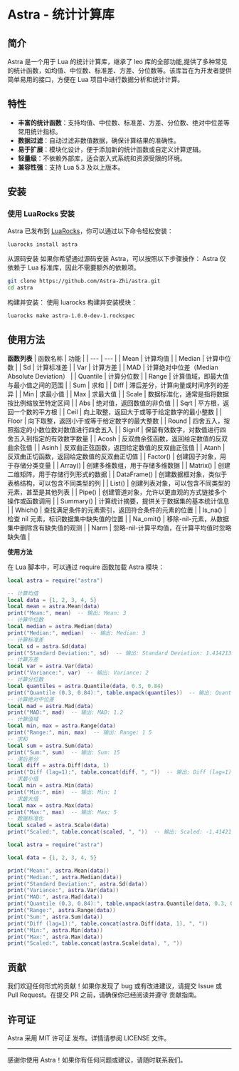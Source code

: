 # Astra - 统计计算库
## 简介

Astra 是一个用于 Lua 的统计计算库，继承了 leo 库的全部功能,提供了多种常见的统计函数，如均值、中位数、标准差、方差、分位数等。该库旨在为开发者提供简单易用的接口，方便在 Lua 项目中进行数据分析和统计计算。

## 特性

- **丰富的统计函数**：支持均值、中位数、标准差、方差、分位数、绝对中位差等常用统计指标。
- **数据过滤**：自动过滤非数值数据，确保计算结果的准确性。
- **易于扩展**：模块化设计，便于添加新的统计函数或自定义计算逻辑。
- **轻量级**：不依赖外部库，适合嵌入式系统和资源受限的环境。
- **兼容性强**：支持 Lua 5.3 及以上版本。

## 安装

### 使用 LuaRocks 安装

Astra 已发布到 [LuaRocks](https://luarocks.org/)，你可以通过以下命令轻松安装：

```bash
luarocks install astra
```

从源码安装
如果你希望通过源码安装 Astra，可以按照以下步骤操作：
 Astra 仅依赖于 Lua 标准库，因此不需要额外的依赖项。
```bash
git clone https://github.com/Astra-Zhi/astra.git
cd astra
```

构建并安装： 使用 luarocks 构建并安装模块：
```bash
luarocks make astra-1.0.0-dev-1.rockspec
```

## 使用方法
**函数列表**
| 函数名称 | 功能 |
| --- | --- |
| Mean | 计算均值 |
| Median | 计算中位数 |
| Sd | 计算标准差 |
| Var | 计算方差 |
| MAD | 计算绝对中位差（Median Absolute Deviation） |
| Quantile | 计算分位数 |
| Range | 计算值域，即最大值与最小值之间的范围 |
| Sum | 求和 |
| Diff | 滞后差分，计算向量或时间序列的差异 |
| Min | 求最小值 |
| Max | 求最大值 |
| Scale | 数据标准化，通常是指将数据按比例缩放至特定区间 |
| Abs | 绝对值，返回数值的非负值 |
| Sqrt | 平方根，返回一个数的平方根 |
| Ceil | 向上取整，返回大于或等于给定数字的最小整数 |
| Floor | 向下取整，返回小于或等于给定数字的最大整数 |
| Round | 四舍五入，按照指定的小数位数对数值进行四舍五入 |
| Signif | 保留有效数字，对数值进行四舍五入到指定的有效数字数量 |
| Acosh | 反双曲余弦函数，返回给定数值的反双曲余弦值 |
| Asinh | 反双曲正弦函数，返回给定数值的反双曲正弦值 |
| Atanh | 反双曲正切函数，返回给定数值的反双曲正切值 |
| Factor() | 创建因子对象，用于存储分类变量 |
| Array() | 创建多维数组，用于存储多维数据 |
| Matrix() | 创建二维矩阵，用于存储行列形式的数据 |
| DataFrame() | 创建数据框对象，类似于表格结构，可以包含不同类型的列 |
| List() | 创建列表对象，可以包含不同类型的元素，甚至是其他列表 |
| Pipe() | 创建管道对象，允许以更直观的方式链接多个操作或函数调用 |
| Summary() | 计算统计摘要，提供关于数据集的基本统计信息 |
| Which() | 查找满足条件的元素索引，返回符合条件的元素的位置 |
| Is_na() | 检查 nil 元素，标识数据集中缺失值的位置 |
| Na_omit() | 移除-nil-元素，从数据集中删除含有缺失值的观测 |
| Narm | 忽略-nil-计算平均值，在计算平均值时忽略缺失值 |


**使用方法**

在 Lua 脚本中，可以通过 require 函数加载 Astra 模块：

```Lua
local astra = require("astra")

-- 计算均值
local data = {1, 2, 3, 4, 5}
local mean = astra.Mean(data)
print("Mean:", mean)  -- 输出: Mean: 3
-- 计算中位数
local median = astra.Median(data)
print("Median:", median)  -- 输出: Median: 3
-- 计算标准差
local sd = astra.Sd(data)
print("Standard Deviation:", sd)  -- 输出: Standard Deviation: 1.4142135623731
-- 计算方差
local var = astra.Var(data)
print("Variance:", var)  -- 输出: Variance: 2
-- 计算分位数
local quantiles = astra.Quantile(data, 0.3, 0.84)
print("Quantile (0.3, 0.84):", table.unpack(quantiles))  -- 输出: Quantile (0.3, 0.84): 2.2 4.7
-- 计算绝对中位差
local mad = astra.Mad(data)
print("MAD:", mad)  -- 输出: MAD: 1.2
-- 计算值域
local min, max = astra.Range(data)
print("Range:", min, max)  -- 输出: Range: 1 5
-- 求和
local sum = astra.Sum(data)
print("Sum:", sum)  -- 输出: Sum: 15
-- 滞后差分
local diff = astra.Diff(data, 1)
print("Diff (lag=1):", table.concat(diff, ", "))  -- 输出: Diff (lag=1): 1, 1, 1, 1
-- 求最小值
local min = astra.Min(data)
print("Min:", min)  -- 输出: Min: 1
-- 求最大值
local max = astra.Max(data)
print("Max:", max)  -- 输出: Max: 5
-- 数据标准化
local scaled = astra.Scale(data)
print("Scaled:", table.concat(scaled, ", "))  -- 输出: Scaled: -1.4142135623731, -0.70710678118655, 0, 0.70710678118655, 1.4142135623731
```



```Lua
local astra = require("astra")

local data = {1, 2, 3, 4, 5}

print("Mean:", astra.Mean(data))
print("Median:", astra.Median(data))
print("Standard Deviation:", astra.Sd(data))
print("Variance:", astra.Var(data))
print("MAD:", astra.Mad(data))
print("Quantile (0.3, 0.84):", table.unpack(astra.Quantile(data, 0.3, 0.84)))
print("Range:", astra.Range(data))
print("Sum:", astra.Sum(data))
print("Diff (lag=1):", table.concat(astra.Diff(data, 1), ", "))
print("Min:", astra.Min(data))
print("Max:", astra.Max(data))
print("Scaled:", table.concat(astra.Scale(data), ", "))
```

## 贡献
我们欢迎任何形式的贡献！如果你发现了 bug 或有改进建议，请提交 Issue 或 Pull Request。在提交 PR 之前，请确保你已经阅读并遵守 贡献指南。

## 许可证
Astra 采用 MIT 许可证 发布。详情请参阅 LICENSE 文件。

----
感谢你使用 Astra！如果你有任何问题或建议，请随时联系我们。